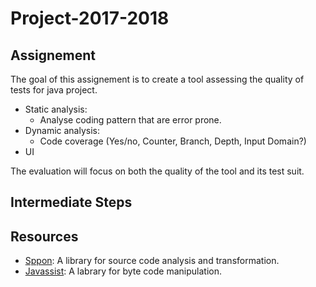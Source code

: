 # Project-2017-2018

## Assignement

The goal of this assignement is to create a tool assessing the quality of tests for java project.

 * Static analysis:
   * Analyse coding pattern that are error prone.
 * Dynamic analysis:
   * Code coverage (Yes/no, Counter, Branch, Depth, Input Domain?)
 * UI

The evaluation will focus on both the quality of the tool and its test suit.

## Intermediate Steps

## Resources

 * [Sppon](http://spoon.gforge.inria.fr/): A library for source code analysis and transformation.
 * [Javassist](http://jboss-javassist.github.io/javassist/): A labrary for byte code manipulation.
